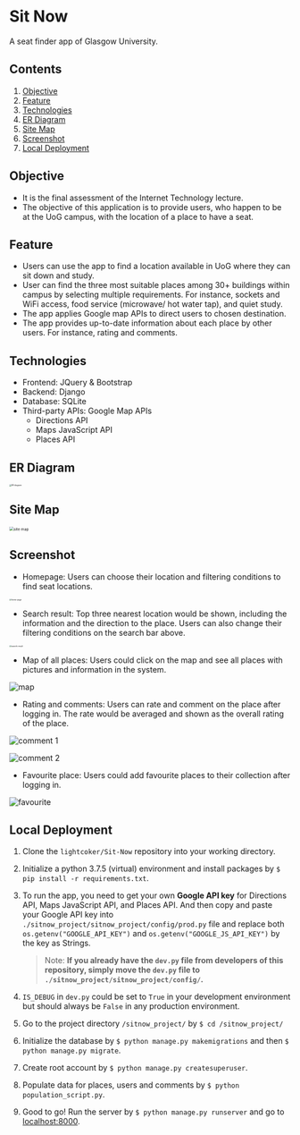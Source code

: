 # Sit Now

A seat finder app of Glasgow University.

## Contents

1. [Objective](#Objective)
2. [Feature](#Feature)
3. [Technologies](#Technologies)
4. [ER Diagram](#ER%20Diagram)
5. [Site Map](#Site%20Map) 
6. [Screenshot](#Screenshot)
7. [Local Deployment](#Local%20Deployment) 

## Objective

- It is the final assessment of the Internet Technology lecture.
- The objective of this application is to provide users, who happen to be at the UoG campus, with the location of a place to have a seat.

## Feature

- Users can use the app to find a location available in UoG where they can sit down and study.
- User can find the three most suitable places among 30+ buildings within campus by selecting multiple requirements. For instance, sockets and WiFi access, food service (microwave/ hot water tap), and quiet study.
- The app applies Google map APIs to direct users to chosen destination.
- The app provides up-to-date information about each place by other users. For instance, rating and comments.

## Technologies

- Frontend: JQuery & Bootstrap
- Backend: Django
- Database: SQLite
- Third-party APIs: Google Map APIs
  - Directions API
  - Maps JavaScript API
  - Places API

## ER Diagram

<img src="https://raw.githubusercontent.com/lightcoker/Sit-Now/master/doc/img/ER_diagram_w_background.png" alt="ER diagram" style="zoom:24%;" />

## Site Map

<img src="https://raw.githubusercontent.com/lightcoker/Sit-Now/master/doc/img/site_map.png" alt="site map" style="zoom:48%;" />

## Screenshot

- Homepage: Users can choose their location and filtering conditions to find seat locations.

<img src="https://raw.githubusercontent.com/lightcoker/Sit-Now/master/doc/img/screenshot_homepage.jpg" alt="home page" style="zoom:24%;" />

- Search result: Top three nearest location would be shown, including the information and the direction to the place. Users can also change their filtering conditions on the search bar above.

<img src="https://raw.githubusercontent.com/lightcoker/Sit-Now/master/doc/img/screenshot_homepage.jpg" alt="search result" style="zoom:24%;" />

- Map of all places: Users could click on the map and see all places with pictures and information in the system.

<img src="https://raw.githubusercontent.com/lightcoker/Sit-Now/master/doc/img/screenshot_map.jpg" alt="map" />

- Rating and comments: Users can rate and comment on the place after logging in. The rate would be averaged and shown as the overall rating of the place.

![comment 1](https://raw.githubusercontent.com/lightcoker/Sit-Now/master/doc/img/screenshot_comment_1.jpg)

![comment 2](https://raw.githubusercontent.com/lightcoker/Sit-Now/master/doc/img/screenshot_comment_2.jpg)

- Favourite place: Users could add favourite places to their collection after logging in.

![favourite](https://raw.githubusercontent.com/lightcoker/Sit-Now/master/doc/img/screenshot_favorite.jpg)

## Local Deployment

1. Clone the `lightcoker/Sit-Now` repository into your working directory.

2. Initialize a python 3.7.5 (virtual) environment and install packages by `$ pip install -r requirements.txt`.

3. To run the app, you need to get your own **Google API key** for Directions API, Maps JavaScript API, and Places API. And then copy and paste your Google API key into `./sitnow_project/sitnow_project/config/prod.py` file and replace both `os.getenv("GOOGLE_API_KEY")` and `os.getenv("GOOGLE_JS_API_KEY")` by the key as Strings.

   > Note: **If you already have the `dev.py` file from developers of this repository, simply move the `dev.py` file to `./sitnow_project/sitnow_project/config/`.**

4. `IS_DEBUG` in `dev.py` could be set to `True` in your development environment but should always be `False` in any production environment.

5. Go to the project directory `/sitnow_project/` by `$ cd /sitnow_project/`

6. Initialize the database by `$ python manage.py makemigrations` and then `$ python manage.py migrate`.

7. Create root account by `$ python manage.py createsuperuser`.

8. Populate data for places, users and comments by `$ python population_script.py`.

9. Good to go! Run the server by `$ python manage.py runserver` and go to [localhost:8000](http://localhost:8000/).
